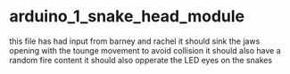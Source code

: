 # arduino_1_snake_head_module

this file has had input from barney and rachel
it should sink the jaws opening with the tounge movement to avoid collision
it should also have a random fire content
it should also opperate the LED eyes on the snakes